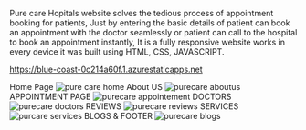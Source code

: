 Pure care Hopitals website solves the tedious process of appointment booking for patients, Just by entering the basic details of patient can book an appointment with the doctor seamlessly or patient can call to the hospital to book an appointment instantly, It is a fully responsive website works in every device it was built using HTML, CSS, JAVASCRIPT.

https://blue-coast-0c214a60f.1.azurestaticapps.net

Home Page
![pure care home](https://user-images.githubusercontent.com/50759776/167844709-0a70b985-5752-467f-8b78-d5ae7c6009cb.png)
About US
![purecare aboutus](https://user-images.githubusercontent.com/50759776/167844716-085e507b-fc06-460a-a277-bc0d437fbee3.png)
APPOINTMENT PAGE
![purecare appointement](https://user-images.githubusercontent.com/50759776/167844723-3e64c7c3-427b-4ab0-beb4-4aa7f1859be2.png)
DOCTORS
![purecare doctors](https://user-images.githubusercontent.com/50759776/167844728-435c3eb2-0ec6-4abc-9030-7f7701b8121b.png)
REVIEWS
![purecare reviews](https://user-images.githubusercontent.com/50759776/167844732-eae298ef-c31d-401e-b968-864bbc6cffec.png)
SERVICES
![purcare services](https://user-images.githubusercontent.com/50759776/167844737-4049454e-afad-42e3-9a4c-0d91ac60a0e5.png)
BLOGS & FOOTER
![purecare blogs](https://user-images.githubusercontent.com/50759776/167844726-cf4a7f4f-6467-4fd0-bd27-2b896c58edd5.png)
